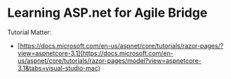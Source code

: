 # Learning ASP.net for Agile Bridge

Tutorial Matter:

* [https://docs.microsoft.com/en-us/aspnet/core/tutorials/razor-pages/?view=aspnetcore-3.1](https://docs.microsoft.com/en-us/aspnet/core/tutorials/razor-pages/model?view=aspnetcore-3.1&tabs=visual-studio-mac)
